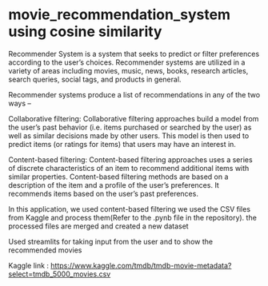 # movie_recommendation_system using cosine similarity
Recommender System is a system that seeks to predict or filter preferences according to the user’s choices. Recommender systems are utilized in a variety of areas including movies, music, news, books, research articles, search queries, social tags, and products in general. 

Recommender systems produce a list of recommendations in any of the two ways – 

Collaborative filtering: Collaborative filtering approaches build a model from the user’s past behavior (i.e. items purchased or searched by the user) as well as similar decisions made by other users. This model is then used to predict items (or ratings for items) that users may have an interest in.

Content-based filtering: Content-based filtering approaches uses a series of discrete characteristics of an item to recommend additional items with similar properties. Content-based filtering methods are based on a description of the item and a profile of the user’s preferences. It recommends items based on the user’s past preferences.


In this application, we used content-based filtering we used the CSV files from Kaggle and process them(Refer to the .pynb file in the repository). the processed files are merged and created a new dataset 



Used streamlits for taking input from the user and to show the recommended movies


Kaggle link : https://www.kaggle.com/tmdb/tmdb-movie-metadata?select=tmdb_5000_movies.csv








